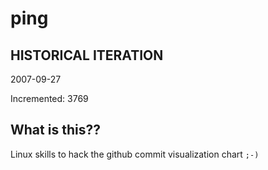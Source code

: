 # ping

## HISTORICAL ITERATION
2007-09-27

Incremented: 3769

## What is this?? 
Linux skills to hack the github commit visualization chart `;-)`
